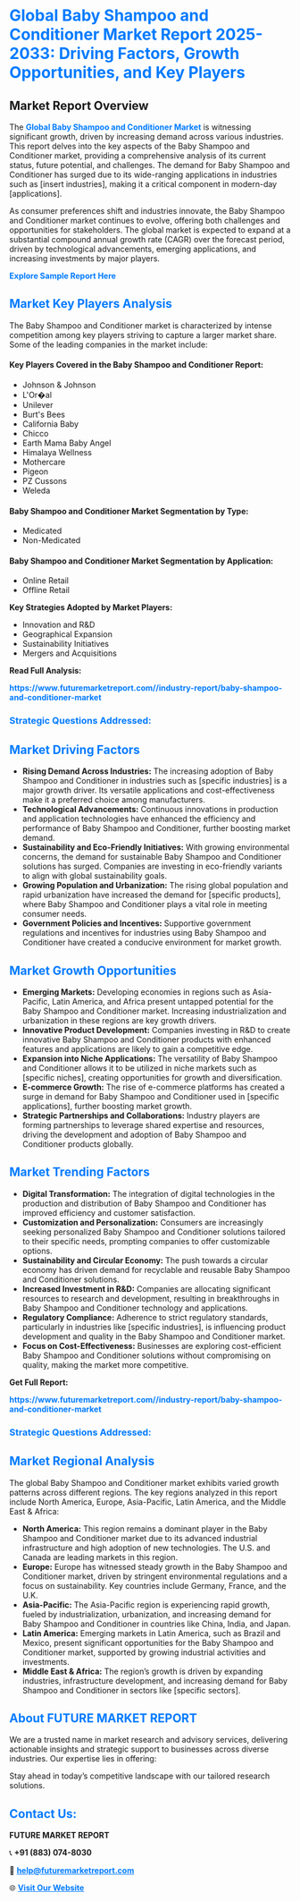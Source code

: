 <h1 style="color: #007BFF;">Global Baby Shampoo and Conditioner Market Report 2025-2033: Driving Factors, Growth Opportunities, and Key Players</h1>

<section id="overview">
<h2>Market Report Overview</h2>
<p>The <a href="https://www.futuremarketreport.com//industry-report/baby-shampoo-and-conditioner-market" style="color: #007BFF; text-decoration: none;"><strong>Global Baby Shampoo and Conditioner Market</strong></a> is witnessing significant growth, driven by increasing demand across various industries. This report delves into the key aspects of the Baby Shampoo and Conditioner market, providing a comprehensive analysis of its current status, future potential, and challenges. The demand for Baby Shampoo and Conditioner has surged due to its wide-ranging applications in industries such as [insert industries], making it a critical component in modern-day [applications].</p>
<p>As consumer preferences shift and industries innovate, the Baby Shampoo and Conditioner market continues to evolve, offering both challenges and opportunities for stakeholders. The global market is expected to expand at a substantial compound annual growth rate (CAGR) over the forecast period, driven by technological advancements, emerging applications, and increasing investments by major players.</p>
</section>

<section id="overview">
<p><a href="https://www.futuremarketreport.com//request-sample/reportId=64144" style="color: #007BFF; text-decoration: none;"><strong>Explore Sample Report Here</strong></a></p>
</section>

<section id="key-players">
<h2 style="color: #007BFF;">Market Key Players Analysis</h2>
<p>The Baby Shampoo and Conditioner market is characterized by intense competition among key players striving to capture a larger market share. Some of the leading companies in the market include:</p>
<h4>Key Players Covered in the Baby Shampoo and Conditioner Report:</h4>
<ul><li>Johnson &amp; Johnson</li><li>L&#039;Or�al</li><li>Unilever</li><li>Burt&#039;s Bees</li><li>California Baby</li><li>Chicco</li><li>Earth Mama Baby Angel</li><li>Himalaya Wellness</li><li>Mothercare</li><li>Pigeon</li><li>PZ Cussons</li><li>Weleda</li></ul>
<h4>Baby Shampoo and Conditioner Market Segmentation by Type:</h4>
<ul><li>Medicated</li><li>Non-Medicated</li></ul>

<h4>Baby Shampoo and Conditioner Market Segmentation by Application:</h4>
<ul><li>Online Retail</li><li>Offline Retail</li></ul>
<p><strong>Key Strategies Adopted by Market Players:</strong></p>
<ul>
<li>Innovation and R&D</li>
<li>Geographical Expansion</li>
<li>Sustainability Initiatives</li>
<li>Mergers and Acquisitions</li>
</ul>
</section>

<section>
<p><strong>Read Full Analysis: </strong></p><a href="https://www.futuremarketreport.com//industry-report/baby-shampoo-and-conditioner-market" style="color: #007BFF; text-decoration: none;"><strong>https://www.futuremarketreport.com//industry-report/baby-shampoo-and-conditioner-market</strong></a>
<h3 style="color: #007BFF;">Strategic Questions Addressed:</h3>
</section>

<section id="driving-factors">
<h2 style="color: #007BFF;">Market Driving Factors</h2>
<ul>
<li><strong>Rising Demand Across Industries:</strong> The increasing adoption of Baby Shampoo and Conditioner in industries such as [specific industries] is a major growth driver. Its versatile applications and cost-effectiveness make it a preferred choice among manufacturers.</li>
<li><strong>Technological Advancements:</strong> Continuous innovations in production and application technologies have enhanced the efficiency and performance of Baby Shampoo and Conditioner, further boosting market demand.</li>
<li><strong>Sustainability and Eco-Friendly Initiatives:</strong> With growing environmental concerns, the demand for sustainable Baby Shampoo and Conditioner solutions has surged. Companies are investing in eco-friendly variants to align with global sustainability goals.</li>
<li><strong>Growing Population and Urbanization:</strong> The rising global population and rapid urbanization have increased the demand for [specific products], where Baby Shampoo and Conditioner plays a vital role in meeting consumer needs.</li>
<li><strong>Government Policies and Incentives:</strong> Supportive government regulations and incentives for industries using Baby Shampoo and Conditioner have created a conducive environment for market growth.</li>
</ul>
</section>

<section id="growth-opportunities">
<h2 style="color: #007BFF;">Market Growth Opportunities</h2>
<ul>
<li><strong>Emerging Markets:</strong> Developing economies in regions such as Asia-Pacific, Latin America, and Africa present untapped potential for the Baby Shampoo and Conditioner market. Increasing industrialization and urbanization in these regions are key growth drivers.</li>
<li><strong>Innovative Product Development:</strong> Companies investing in R&D to create innovative Baby Shampoo and Conditioner products with enhanced features and applications are likely to gain a competitive edge.</li>
<li><strong>Expansion into Niche Applications:</strong> The versatility of Baby Shampoo and Conditioner allows it to be utilized in niche markets such as [specific niches], creating opportunities for growth and diversification.</li>
<li><strong>E-commerce Growth:</strong> The rise of e-commerce platforms has created a surge in demand for Baby Shampoo and Conditioner used in [specific applications], further boosting market growth.</li>
<li><strong>Strategic Partnerships and Collaborations:</strong> Industry players are forming partnerships to leverage shared expertise and resources, driving the development and adoption of Baby Shampoo and Conditioner products globally.</li>
</ul>
</section>

<section id="trending-factors">
<h2 style="color: #007BFF;">Market Trending Factors</h2>
<ul>
<li><strong>Digital Transformation:</strong> The integration of digital technologies in the production and distribution of Baby Shampoo and Conditioner has improved efficiency and customer satisfaction.</li>
<li><strong>Customization and Personalization:</strong> Consumers are increasingly seeking personalized Baby Shampoo and Conditioner solutions tailored to their specific needs, prompting companies to offer customizable options.</li>
<li><strong>Sustainability and Circular Economy:</strong> The push towards a circular economy has driven demand for recyclable and reusable Baby Shampoo and Conditioner solutions.</li>
<li><strong>Increased Investment in R&D:</strong> Companies are allocating significant resources to research and development, resulting in breakthroughs in Baby Shampoo and Conditioner technology and applications.</li>
<li><strong>Regulatory Compliance:</strong> Adherence to strict regulatory standards, particularly in industries like [specific industries], is influencing product development and quality in the Baby Shampoo and Conditioner market.</li>
<li><strong>Focus on Cost-Effectiveness:</strong> Businesses are exploring cost-efficient Baby Shampoo and Conditioner solutions without compromising on quality, making the market more competitive.</li>
</ul>
</section>

<section>
<p><strong>Get Full Report: </strong></p><a href="https://www.futuremarketreport.com//industry-report/baby-shampoo-and-conditioner-market" style="color: #007BFF; text-decoration: none;"><strong>https://www.futuremarketreport.com//industry-report/baby-shampoo-and-conditioner-market</strong></a>
<h3 style="color: #007BFF;">Strategic Questions Addressed:</h3>
</section>


<section id="regional-analysis">
<h2 style="color: #007BFF;">Market Regional Analysis</h2>
<p>The global Baby Shampoo and Conditioner market exhibits varied growth patterns across different regions. The key regions analyzed in this report include North America, Europe, Asia-Pacific, Latin America, and the Middle East & Africa:</p>
<ul>
<li><strong>North America:</strong> This region remains a dominant player in the Baby Shampoo and Conditioner market due to its advanced industrial infrastructure and high adoption of new technologies. The U.S. and Canada are leading markets in this region.</li>
<li><strong>Europe:</strong> Europe has witnessed steady growth in the Baby Shampoo and Conditioner market, driven by stringent environmental regulations and a focus on sustainability. Key countries include Germany, France, and the U.K.</li>
<li><strong>Asia-Pacific:</strong> The Asia-Pacific region is experiencing rapid growth, fueled by industrialization, urbanization, and increasing demand for Baby Shampoo and Conditioner in countries like China, India, and Japan.</li>
<li><strong>Latin America:</strong> Emerging markets in Latin America, such as Brazil and Mexico, present significant opportunities for the Baby Shampoo and Conditioner market, supported by growing industrial activities and investments.</li>
<li><strong>Middle East & Africa:</strong> The region’s growth is driven by expanding industries, infrastructure development, and increasing demand for Baby Shampoo and Conditioner in sectors like [specific sectors].</li>
</ul>
</section>

<footer>
<h2 style="color: #007BFF;">About FUTURE MARKET REPORT</h2>
<p>We are a trusted name in market research and advisory services, delivering actionable insights and strategic support to businesses across diverse industries. Our expertise lies in offering:</p>

<p>Stay ahead in today’s competitive landscape with our tailored research solutions.</p>

<h2 style="color: #007BFF;">Contact Us:</h2>
<p><strong>FUTURE MARKET REPORT</strong></p>
<p>📞 <strong>+91 (883) 074-8030</strong></p>
<p>📧 <strong><a href="mailto:help@futuremarketreport.com" style="color: #007BFF;">help@futuremarketreport.com</a></strong></p>
<p>🌐 <strong><a href="https://www.futuremarketreport.com/" style="color: #007BFF;">Visit Our Website</a></strong></p>
</footer>